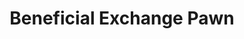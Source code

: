 ---
title: Beneficial Exchange Pawn
slug: beneficial-exchange-pawn
updated-on: '2024-05-30T13:44:31.749Z'
created-on: '2024-05-30T13:41:46.671Z'
published-on: '2024-05-30T13:54:32.469Z'
f_city-state-2:
- cms/city/pontotoc-ms.md
- cms/city/fulton-ms.md
- cms/city/new-albany-ms.md
- cms/city/west-point-ms.md
f_locations:
- cms/payday-loan/beneficial-exchange-pawn-5212.md
- cms/payday-loan/beneficial-exchange-pawn-5213.md
- cms/payday-loan/beneficial-exchange-pawn-5214.md
- cms/payday-loan/beneficial-exchange-pawn-5215.md
- cms/payday-loan/beneficial-exchange-pawn-5216.md
f_states:
- cms/state/mississippi.md
layout: '[company].html'
tags: company
---